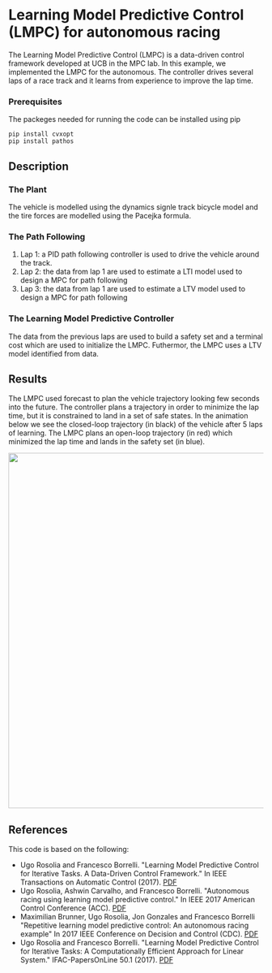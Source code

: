 # Learning Model Predictive Control (LMPC) for autonomous racing

The Learning Model Predictive Control (LMPC) is a data-driven control framework developed at UCB in the MPC lab. In this example, we implemented the LMPC for the autonomous. The controller drives several laps of a race track and it learns from experience to improve the lap time.

### Prerequisites

The packeges needed for running the code can be installed using pip

```
pip install cvxopt
pip install pathos
```

## Description

### The Plant
The vehicle is modelled using the dynamics signle track bicycle model and the tire forces are modelled using the Pacejka formula.

### The Path Following
1) Lap 1: a PID path following controller is used to drive the vehicle around the track.
2) Lap 2: the data from lap 1 are used to estimate a LTI model used to design a MPC for path following
3) Lap 3: the data from lap 1 are used to estimate a LTV model used to design a MPC for path following

### The Learning Model Predictive Controller
The data from the previous laps are used to build a safety set and a terminal cost which are used to initialize the LMPC. Futhermor, the LMPC uses a LTV model identified from data.

## Results

The LMPC used forecast to plan the vehicle trajectory looking few seconds into the future. The controller plans a trajectory in order to minimize the lap time, but it is constrained to land in a set of safe states.
In the animation below we see the closed-loop trajectory (in black) of the vehicle after 5 laps of learning. The LMPC plans an open-loop trajectory (in red) which minimized the lap time and lands in the safety set (in blue).

<img src="https://github.com/urosolia/RacingLMPC/src/ClosedLoop.gif" width="700" />


## References

This code is based on the following:

* Ugo Rosolia and Francesco Borrelli. "Learning Model Predictive Control for Iterative Tasks. A Data-Driven Control Framework." In IEEE Transactions on Automatic Control (2017). [PDF](https://ieeexplore.ieee.org/document/8039204/)
* Ugo Rosolia, Ashwin Carvalho, and Francesco Borrelli. "Autonomous racing using learning model predictive control." In IEEE 2017 American Control Conference (ACC). [PDF](https://ieeexplore.ieee.org/abstract/document/7963748/)
* Maximilian Brunner, Ugo Rosolia, Jon Gonzales and Francesco Borrelli "Repetitive learning model predictive control: An autonomous racing example" In 2017 IEEE Conference on Decision and Control (CDC). [PDF](https://ieeexplore.ieee.org/abstract/document/8264027/)
* Ugo Rosolia and Francesco Borrelli. "Learning Model Predictive Control for Iterative Tasks: A Computationally Efficient Approach for Linear System." IFAC-PapersOnLine 50.1 (2017). [PDF](https://www.sciencedirect.com/science/article/pii/S2405896317306523)
